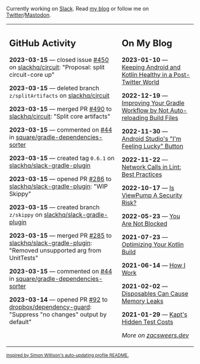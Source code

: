 Currently working on [Slack](https://slack.com/). Read [my blog](https://zacsweers.dev/) or follow me on [Twitter](https://twitter.com/ZacSweers)/[Mastodon](https://hachyderm.io/@ZacSweers).

<table><tr><td valign="top" width="60%">

## GitHub Activity
<!-- githubActivity starts -->
**2023-03-15** — closed issue [#450](https://github.com/slackhq/circuit/issues/450) on [slackhq/circuit](https://github.com/slackhq/circuit): "Proposal: split circuit-core up"

**2023-03-15** — deleted branch `z/splitArtifacts` on [slackhq/circuit](https://github.com/slackhq/circuit)

**2023-03-15** — merged PR [#490](https://github.com/slackhq/circuit/pull/490) to [slackhq/circuit](https://github.com/slackhq/circuit): "Split core artifacts"

**2023-03-15** — commented on [#44](https://github.com/square/gradle-dependencies-sorter/issues/44#issuecomment-1470785543) in [square/gradle-dependencies-sorter](https://github.com/square/gradle-dependencies-sorter)

**2023-03-15** — created tag `0.6.1` on [slackhq/slack-gradle-plugin](https://github.com/slackhq/slack-gradle-plugin)

**2023-03-15** — opened PR [#286](https://github.com/slackhq/slack-gradle-plugin/pull/286) to [slackhq/slack-gradle-plugin](https://github.com/slackhq/slack-gradle-plugin): "WIP Skippy"

**2023-03-15** — created branch `z/skippy` on [slackhq/slack-gradle-plugin](https://github.com/slackhq/slack-gradle-plugin)

**2023-03-15** — merged PR [#285](https://github.com/slackhq/slack-gradle-plugin/pull/285) to [slackhq/slack-gradle-plugin](https://github.com/slackhq/slack-gradle-plugin): "Removed unsupported arg from UnitTests"

**2023-03-15** — commented on [#44](https://github.com/square/gradle-dependencies-sorter/issues/44#issuecomment-1470639497) in [square/gradle-dependencies-sorter](https://github.com/square/gradle-dependencies-sorter)

**2023-03-14** — opened PR [#92](https://github.com/dropbox/dependency-guard/pull/92) to [dropbox/dependency-guard](https://github.com/dropbox/dependency-guard): "Suppress "no changes" output by default"
<!-- githubActivity ends -->
</td><td valign="top" width="40%">

## On My Blog
<!-- blog starts -->
**2023-01-10** — [Keeping Android and Kotlin Healthy in a Post-Twitter World](https://www.zacsweers.dev/keeping-android-healthy/)

**2022-12-19** — [Improving Your Gradle Workflow by Not Auto-reloading Build Files](https://www.zacsweers.dev/improving-your-workflow-by-not-auto-reloading-build-files/)

**2022-11-30** — [Android Studio's "I'm Feeling Lucky" Button](https://www.zacsweers.dev/android-studios-im-feeling-lucky-button/)

**2022-11-22** — [Network Calls in Lint: Best Practices](https://www.zacsweers.dev/network-calls-in-lint-best-practices/)

**2022-10-17** — [Is ViewPump A Security Risk?](https://www.zacsweers.dev/is-viewpump-a-security-risk/)

**2022-05-23** — [You Are Not Blocked](https://www.zacsweers.dev/you-are-not-blocked/)

**2021-07-23** — [Optimizing Your Kotlin Build](https://www.zacsweers.dev/optimizing-your-kotlin-build/)

**2021-06-14** — [How I Work](https://www.zacsweers.dev/how-i-work/)

**2021-02-02** — [Disposables Can Cause Memory Leaks](https://www.zacsweers.dev/disposables-can-cause-memory-leaks/)

**2021-01-29** — [Kapt's Hidden Test Costs](https://www.zacsweers.dev/kapts-hidden-test-costs/)
<!-- blog ends -->
_More on [zacsweers.dev](https://zacsweers.dev/)_
</td></tr></table>

<sub><a href="https://simonwillison.net/2020/Jul/10/self-updating-profile-readme/">Inspired by Simon Willison's auto-updating profile README.</a></sub>